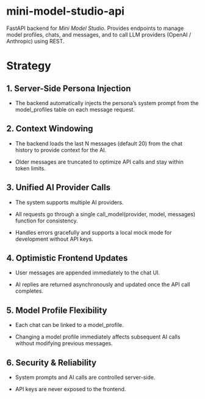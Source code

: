 # mini-model-studio-api

FastAPI backend for *Mini Model Studio*. Provides endpoints to manage model profiles, chats, and messages, and to call LLM providers (OpenAI / Anthropic) using REST.

# Strategy

##  1. Server-Side Persona Injection

 - The backend automatically injects the persona’s system prompt from the model_profiles table on each message request.

##  2. Context Windowing

  - The backend loads the last N messages (default 20) from the chat history to provide context for the AI.

  - Older messages are truncated to optimize API calls and stay within token limits.

## 3. Unified AI Provider Calls

  - The system supports multiple AI providers.

  - All requests go through a single call_model(provider, model, messages) function for consistency.

  - Handles errors gracefully and supports a local mock mode for development without API keys.

## 4. Optimistic Frontend Updates

 - User messages are appended immediately to the chat UI.
  
 - AI replies are returned asynchronously and updated once the API call completes.

## 5. Model Profile Flexibility

  - Each chat can be linked to a model_profile.
  
  - Changing a model profile immediately affects subsequent AI calls without modifying previous messages.
  
## 6. Security & Reliability
  
  - System prompts and AI calls are controlled server-side.
  
  - API keys are never exposed to the frontend.
